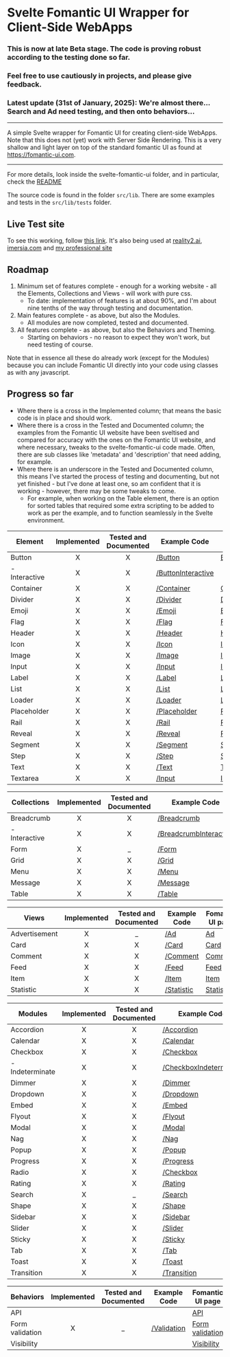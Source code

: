 # Svelte Fomantic UI Wrapper for Client-Side WebApps

### This is now at late Beta stage.  The code is proving robust according to the testing done so far.
### Feel free to use cautiously in projects, and please give feedback.
### Latest update (31st of January, 2025): We're almost there...  Search and Ad need testing, and then onto behaviors...

---
A simple Svelte wrapper for Fomantic UI for creating client-side WebApps.  Note that this does not (yet) work with Server Side Rendering.  This is a very shallow and light layer on top of the standard fomantic UI as found at https://fomantic-ui.com.

---
For more details, look inside the svelte-fomantic-ui folder, and in particular, check the [README](./svelte-fomantic-ui/README.md)

The source code is found in the folder `src/lib`.  There are some examples and tests in the `src/lib/tests` folder.

## Live Test site
To see this working, follow [this link](https://roycdaviesuoa.github.io).  It's also being used at [reality2.ai](https://reality2.ai), [imersia.com](https://imersia.com) and [my professional site](https://roycdavies.github.io)

## Roadmap

1. Minimum set of features complete - enough for a working website - all the Elements, Collections and Views - will work with pure css.
    * To date: implementation of features is at about 90%, and I'm about nine tenths of the way through testing and documentation.
1. Main features complete - as above, but also the Modules.
    * All modules are now completed, tested and documented.
1. All features complete - as above, but also the Behaviors and Theming.
    * Starting on behaviors - no reason to expect they won't work, but need testing of course.

Note that in essence all these do already work (except for the Modules) because you can include Fomantic UI directly into your code using classes as with any javascript.

## Progress so far

* Where there is a cross in the Implemented column; that means the basic code is in place and should work.
* Where there is a cross in the Tested and Documented column; the examples from the Fomantic UI website have been sveltised and compared for accuracy with the ones on the Fomantic UI website, and where necessary, tweaks to the svelte-fomantic-ui code made.  Often, there are sub classes like 'metadata' and 'description' that need adding, for example.
* Where there is an underscore in the Tested and Documented column, this means I've started the process of testing and documenting, but not yet finished - but I've done at least one, so am confident that it is working - however, there may be some tweaks to come.
    * For example, when working on the Table element, there is an option for sorted tables that required some extra scripting to be added to work as per the example, and to function seamlessly in the Svelte environment.

| Element          | Implemented | Tested and Documented | Example Code | Fomantic UI page |
|------------------|:-----------:|:---------------------:|--------------|------------------|
| Button | X | X | [/Button](./svelte-fomantic-ui/src/lib/tests/Button.svelte) | [Button](https://fomantic-ui.com/elements/button.html)
|  - Interactive | X | X | [/ButtonInteractive](./svelte-fomantic-ui/src/lib/tests/ButtonInteractive.svelte)
| Container | X | X | [/Container](./svelte-fomantic-ui/src/lib/tests/Container.svelte) | [Container](https://fomantic-ui.com/elements/container.html)
| Divider | X | X | [/Divider](./svelte-fomantic-ui/src/lib/tests/Divider.svelte) | [Divider](https://fomantic-ui.com/elements/divider.html)
| Emoji | X | X | [/Emoji](./svelte-fomantic-ui/src/lib/tests/Emoji.svelte) | [Emoji](https://fomantic-ui.com/elements/emoji.html)
| Flag | X | X | [/Flag](./svelte-fomantic-ui/src/lib/tests/Flag.svelte) | [Flag](https://fomantic-ui.com/elements/flag.html)
| Header | X | X | [/Header](./svelte-fomantic-ui/src/lib/tests/Header.svelte) | [Header](https://fomantic-ui.com/elements/header.html)
| Icon | X | X | [/Icon](./svelte-fomantic-ui/src/lib/tests/Icon.svelte) | [Icon](https://fomantic-ui.com/elements/icon.html)
| Image | X | X | [/Image](./svelte-fomantic-ui/src/lib/tests/Image.svelte) | [Image](https://fomantic-ui.com/elements/image.html)
| Input | X | X | [/Input](./svelte-fomantic-ui/src/lib/tests/Input.svelte) | [Input](https://fomantic-ui.com/elements/input.html)
| Label | X | X | [/Label](./svelte-fomantic-ui/src/lib/tests/Label.svelte) | [Label](https://fomantic-ui.com/elements/label.html)
| List | X | X | [/List](./svelte-fomantic-ui/src/lib/tests/List.svelte) | [List](https://fomantic-ui.com/elements/list.html)
| Loader | X | X | [/Loader](./svelte-fomantic-ui/src/lib/tests/Loader.svelte) | [Loader](https://fomantic-ui.com/elements/loader.html)
| Placeholder | X | X | [/Placeholder](./svelte-fomantic-ui/src/lib/tests/Placeholder.svelte) | [Placeholder](https://fomantic-ui.com/elements/placeholder.html)
| Rail | X | X | [/Rail](./svelte-fomantic-ui/src/lib/tests/Rail.svelte) | [Rail](https://fomantic-ui.com/elements/rail.html)
| Reveal | X | X | [/Reveal](./svelte-fomantic-ui/src/lib/tests/Reveal.svelte) | [Reveal](https://fomantic-ui.com/elements/reveal.html)
| Segment | X | X | [/Segment](./svelte-fomantic-ui/src/lib/tests/Segment.svelte) | [Segment](https://fomantic-ui.com/elements/segment.html)
| Step | X | X | [/Step](./svelte-fomantic-ui/src/lib/tests/Step.svelte) | [Step](https://fomantic-ui.com/elements/step.html)
| Text | X | X | [/Text](./svelte-fomantic-ui/src/lib/tests/Text.svelte) | [Text](https://fomantic-ui.com/elements/text.html)
| Textarea | X | X | [/Input](./svelte-fomantic-ui/src/lib/tests/Input.svelte) | [Input](https://fomantic-ui.com/elements/input.html) 

| Collections      | Implemented | Tested and Documented | Example Code | Fomantic UI page |
|------------------|:-----------:|:---------------------:|--------------|------------------|
| Breadcrumb | X | X | [/Breadcrumb](./svelte-fomantic-ui/src/lib/tests/Breadcrumb.svelte) | [Breadcrumb](https://fomantic-ui.com/collections/breadcrumb.html) 
|  - Interactive | X | X | [/BreadcrumbInteractive](./svelte-fomantic-ui/src/lib/tests/BreadcrumbInteractive.svelte)
| Form | X | _ | [/Form](./svelte-fomantic-ui/src/lib/tests/Form.svelte) | [Form](https://fomantic-ui.com/collections/form.html)
| Grid | X | X | [/Grid](./svelte-fomantic-ui/src/lib/tests/Grid.svelte) | [Grid](https://fomantic-ui.com/collections/grid.html) 
| Menu | X | X | [/Menu](./svelte-fomantic-ui/src/lib/tests/Menu.svelte) | [Menu](https://fomantic-ui.com/collections/menu.html)
| Message | X | X | [/Message](./svelte-fomantic-ui/src/lib/tests/Message.svelte) | [Message](https://fomantic-ui.com/collections/message.html)
| Table | X | X | [/Table](./svelte-fomantic-ui/src/lib/tests/Table.svelte) | [Table](https://fomantic-ui.com/collections/table.html)

| Views            | Implemented | Tested and Documented | Example Code | Fomantic UI page |
|------------------|:-----------:|:---------------------:|--------------|------------------|
| Advertisement | X | _ | [/Ad](./svelte-fomantic-ui/src/lib/tests/Ad.svelte) | [Ad](https://fomantic-ui.com/views/advertisement.html)
| Card | X | X | [/Card](./svelte-fomantic-ui/src/lib/tests/Card.svelte) | [Card](https://fomantic-ui.com/views/card.html)
| Comment | X | X | [/Comment](./svelte-fomantic-ui/src/lib/tests/Comment.svelte) | [Comment](https://fomantic-ui.com/views/comment.html) 
| Feed | X | X | [/Feed](./svelte-fomantic-ui/src/lib/tests/Feed.svelte) | [Feed](https://fomantic-ui.com/views/feed.html)
| Item | X | X | [/Item](./svelte-fomantic-ui/src/lib/tests/Item.svelte) | [Item](https://fomantic-ui.com/views/item.html)
| Statistic | X | X | [/Statistic](./svelte-fomantic-ui/src/lib/tests/Statistic.svelte) | [Statistic](https://fomantic-ui.com/views/statistic.html) 

| Modules          | Implemented | Tested and Documented | Example Code | Fomantic UI page |
|------------------|:-----------:|:---------------------:|--------------|------------------|
| Accordion | X | X | [/Accordion](./svelte-fomantic-ui/src/lib/tests/Accordion.svelte) | [Accordion](https://fomantic-ui.com/modules/accordion.html) 
| Calendar | X | X | [/Calendar](./svelte-fomantic-ui/src/lib/tests/Calendar.svelte) | [Calendar](https://fomantic-ui.com/modules/calendar.html)
| Checkbox | X | X | [/Checkbox](./svelte-fomantic-ui/src/lib/tests/Checkbox.svelte) | [Checkbox](https://fomantic-ui.com/modules/checkbox.html)
|  - Indeterminate | X | X | [/CheckboxIndeterminate](./svelte-fomantic-ui/src/lib/tests/CheckboxIndeterminate.svelte)
| Dimmer | X | X | [/Dimmer](./svelte-fomantic-ui/src/lib/tests/Dimmer.svelte) | [Dimmer](https://fomantic-ui.com/modules/dimmer.html)
| Dropdown | X | X | [/Dropdown](./svelte-fomantic-ui/src/lib/tests/Dropdown.svelte) | [Dropdown](https://fomantic-ui.com/modules/dropdown.html)
| Embed | X | X | [/Embed](./svelte-fomantic-ui/src/lib/tests/Embed.svelte) | [Embed](https://fomantic-ui.com/modules/embed.html)
| Flyout | X | X | [/Flyout](./svelte-fomantic-ui/src/lib/tests/Flyout.svelte) | [Flyout](https://fomantic-ui.com/modules/flyout.html)
| Modal | X | X | [/Modal](./svelte-fomantic-ui/src/lib/tests/Modal.svelte) | [Modal](https://fomantic-ui.com/modules/modal.html)
| Nag | X | X | [/Nag](./svelte-fomantic-ui/src/lib/tests/Nag.svelte) | [Nag](https://fomantic-ui.com/modules/nag.html)
| Popup | X | X | [/Popup](./svelte-fomantic-ui/src/lib/tests/Popup.svelte) | [Popup](https://fomantic-ui.com/modules/popup.html)
| Progress | X | X | [/Progress](./svelte-fomantic-ui/src/lib/tests/Progress.svelte) | [Progress](https://fomantic-ui.com/modules/progress.html)
| Radio | X | X | [/Checkbox](./svelte-fomantic-ui/src/lib/tests/Checkbox.svelte) | [Checkbox](https://fomantic-ui.com/modules/checkbox.html)
| Rating | X | X | [/Rating](./svelte-fomantic-ui/src/lib/tests/Rating.svelte) | [Rating](https://fomantic-ui.com/modules/rating.html)
| Search | X | _ | [/Search](./svelte-fomantic-ui/src/lib/tests/Search.svelte) | [Search](https://fomantic-ui.com/modules/search.html)
| Shape | X | X | [/Shape](./svelte-fomantic-ui/src/lib/tests/Shape.svelte) | [Shape](https://fomantic-ui.com/modules/shape.html)
| Sidebar | X | X | [/Sidebar](./svelte-fomantic-ui/src/lib/tests/Sidebar.svelte) | [Sidebar](https://fomantic-ui.com/modules/sidebar.html)
| Slider | X | X | [/Slider](./svelte-fomantic-ui/src/lib/tests/Slider.svelte) | [Slider](https://fomantic-ui.com/modules/slider.html)
| Sticky | X | X | [/Sticky](./svelte-fomantic-ui/src/lib/tests/Sticky.svelte) | [Sticky](https://fomantic-ui.com/modules/sticky.html)
| Tab | X | X | [/Tab](./svelte-fomantic-ui/src/lib/tests/Tab.svelte) | [Tab](https://fomantic-ui.com/modules/tab.html)
| Toast | X | X | [/Toast](./svelte-fomantic-ui/src/lib/tests/Toast.svelte) | [Toast](https://fomantic-ui.com/modules/toast.html)
| Transition | X | X | [/Transition](./svelte-fomantic-ui/src/lib/tests/Transition.svelte) | [Transition](https://fomantic-ui.com/modules/transition.html)

| Behaviors        | Implemented | Tested and Documented | Example Code | Fomantic UI page |
|------------------|:-----------:|:---------------------:|--------------|------------------|
| API |  |  |  | [API](https://fomantic-ui.com/behaviors/api.html) 
| Form validation | X | _ | [/Validation](./svelte-fomantic-ui/src/lib/tests/Validation.svelte) | [Form validation](https://fomantic-ui.com/behaviors/form.html) 
| Visibility |  |  |  | [Visibility](https://fomantic-ui.com/behaviors/visibility.html) 